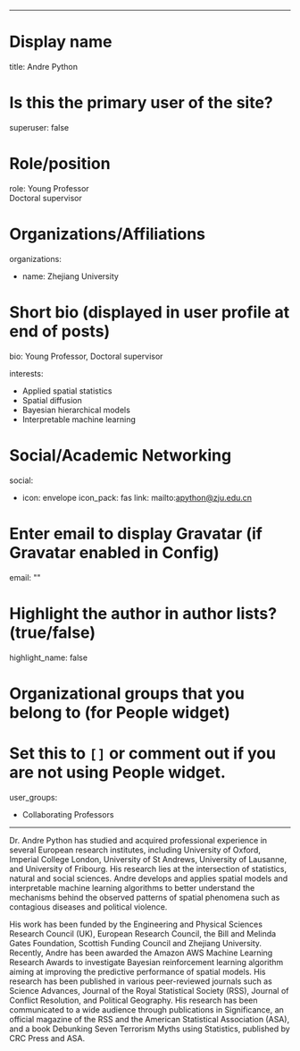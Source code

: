 
---
# Display name
title: Andre Python

# Is this the primary user of the site?
superuser: false

# Role/position
role: Young Professor<br>Doctoral supervisor</br>

# Organizations/Affiliations
organizations:
- name: Zhejiang University

# Short bio (displayed in user profile at end of posts)
bio: Young Professor, Doctoral supervisor

interests:
  - Applied spatial statistics
  - Spatial diffusion
  - Bayesian hierarchical models
  - Interpretable machine learning


# Social/Academic Networking
social:
  - icon: envelope
    icon_pack: fas
    link: mailto:apython@zju.edu.cn


# Enter email to display Gravatar (if Gravatar enabled in Config)
email: ""

# Highlight the author in author lists? (true/false)
highlight_name: false

# Organizational groups that you belong to (for People widget)
#   Set this to `[]` or comment out if you are not using People widget.
user_groups:
- Collaborating Professors
---
Dr. Andre Python has studied and acquired professional experience in several European research institutes, including University of Oxford, Imperial College London, University of St Andrews, University of Lausanne, and University of Fribourg. His research lies at the intersection of statistics, natural and social sciences. Andre develops and applies spatial models and interpretable machine learning algorithms to better understand the mechanisms behind the observed patterns of spatial phenomena such as contagious diseases and political violence.  

His work has been funded by the Engineering and Physical Sciences Research Council (UK), European Research Council, the Bill and Melinda Gates Foundation, Scottish Funding Council and Zhejiang University. Recently, Andre has been awarded the Amazon AWS Machine Learning Research Awards to investigate Bayesian reinforcement learning algorithm aiming at improving the predictive performance of spatial models. His research has been published in various peer-reviewed journals such as Science Advances, Journal of the Royal Statistical Society (RSS), Journal of Conflict Resolution, and Political Geography. His research has been communicated to a wide audience through publications in Significance, an official magazine of the RSS and the American Statistical Association (ASA), and a book Debunking Seven Terrorism Myths using Statistics, published by CRC Press and ASA. 
